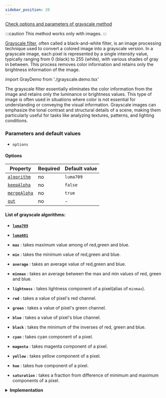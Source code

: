 ```yaml
---
sidebar_position: 20
---
```


[Check options and parameters of grayscale method](https://image-js.github.io/image-js-typescript/classes/Image.html#grey 'github.io link')

:::caution
This method works only with images.
:::

[Grayscale filter](https://en.wikipedia.org/wiki/Grayscale 'Wikipedia link on grayscale filter'), often called a black-and-white filter, is an image processing technique used to convert a colored image into a grayscale version. In a grayscale image, each pixel is represented by a single intensity value, typically ranging from 0 (black) to 255 (white), with various shades of gray in between. This process removes color information and retains only the brightness information of the image.

import GrayDemo from './grayscale.demo.tsx'

<GrayDemo />

The grayscale filter essentially eliminates the color information from the image and retains only the luminance or brightness values. This type of image is often used in situations where color is not essential for understanding or conveying the visual information. Grayscale images can emphasize the tonal contrast and structural details of a scene, making them particularly useful for tasks like analyzing textures, patterns, and lighting conditions.

### Parameters and default values

- `options`

#### Options

| Property                                                                                              | Required | Default value |
| ----------------------------------------------------------------------------------------------------- | -------- | ------------- |
| [`algorithm`](https://image-js.github.io/image-js-typescript/variables/GreyAlgorithm-1.html)          | no       | `luma709`     |
| [`keepAlpha`](https://image-js.github.io/image-js-typescript/interfaces/GreyOptions.html#keepAlpha)   | no       | `false`       |
| [`mergeAlpha`](https://image-js.github.io/image-js-typescript/interfaces/GreyOptions.html#mergeAlpha) | no       | `true`        |
| [`out`](https://image-js.github.io/image-js-typescript/interfaces/GreyOptions.html#out)               | no       | -             |

#### List of grayscale algorithms:

- **[`luma709`](<https://en.wikipedia.org/wiki/Luma_(video)>)**

- **[`luma601`](<https://en.wikipedia.org/wiki/Luma_(video)>)**

- **`max`** : takes maximum value among of red,green and blue.

- **`min`** : takes the minimum value of red,green and blue.

- **`average`** : takes an average value of red,green and blue.

- **`minmax`** : takes an average between the max and min values of red, green and blue.

- **`lightness`** : takes lightness component of a pixel(alias of `minmax`).

- **`red`** : takes a value of pixel's red channel.

- **`green`** : takes a value of pixel's green channel.

- **`blue`** : takes a value of pixel's blue channel.

- **`black`** : takes the minimum of the inverses of red, green and blue.

- **`cyan`** : takes cyan component of a pixel.

- **`magenta`** : takes magenta component of a pixel.

- **`yellow`** : takes yellow component of a pixel.

- **`hue`** : takes hue component of a pixel.

- **`saturation`** : takes a fraction from difference of minimum and maximum components of a pixel.

<details>
<summary>
<b>Implementation</b>
</summary>

Here's how grayscale filter is implemented in ImageJS:

_Color Channel Separation_: If the image is in color (composed of red, green, and blue channels), the grayscale filter typically processes each color channel separately. This is done to ensure that the brightness values are determined from the original color intensities.

_Pixel Transformation_: For each pixel in each color channel (red, green, and blue), a transformation is applied to calculate its grayscale intensity value. A common approach is to calculate the weighted average of the color channels' intensities, but there are multiple algorithms available for usage.

_Applying intensity_: After calculating the grayscale intensity, the resulting value is then assigned to a new copy of an image. Depending whether user keeps alpha or merges it, the value is calculated differently.

</details>
